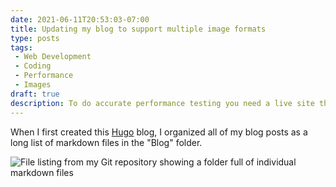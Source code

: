 ```yaml
---
date: 2021-06-11T20:53:03-07:00
title: Updating my blog to support multiple image formats
type: posts
tags:
 - Web Development
 - Coding
 - Performance
 - Images
draft: true
description: To do accurate performance testing you need a live site that is a true mirror of your production environment.
---
```

When I first created this [Hugo](https://gohugo.io) blog, I organized all of my blog posts as a long list of markdown files in the "Blog" folder.

![File listing from my Git repository showing a folder full of individual markdown files](/images/image-formats/GitScreenshot.png)
